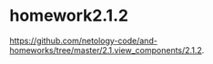 # homework2.1.2
https://github.com/netology-code/and-homeworks/tree/master/2.1.view_components/2.1.2.
